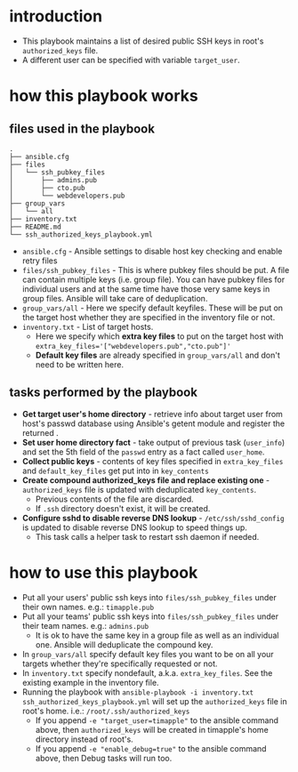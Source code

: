 # introduction

* This playbook maintains a list of desired public SSH keys in root's `authorized_keys` file. 
* A different user can be specified with variable `target_user`. 

# how this playbook works

## files used in the playbook

```
.
├── ansible.cfg
├── files
│   └── ssh_pubkey_files
│       ├── admins.pub
│       ├── cto.pub
│       └── webdevelopers.pub
├── group_vars
│   └── all
├── inventory.txt
├── README.md
└── ssh_authorized_keys_playbook.yml

```

* `ansible.cfg` - Ansible settings to disable host key checking and enable retry files
* `files/ssh_pubkey_files` - This is where pubkey files should be put. A file can contain multiple keys (i.e. group file). You can have pubkey files for individual users and at the same time have those very same keys in group files. Ansible will take care of deduplication.
* `group_vars/all` - Here we specify default keyfiles. These will be put on the target host whether they are specified in the inventory file or not. 
* `inventory.txt` - List of target hosts. 
    * Here we specify which **extra key files** to put on the target host with `extra_key_files='["webdevelopers.pub","cto.pub"]'`
    * **Default key files** are already specified in `group_vars/all` and don't need to be written here.

## tasks performed by the playbook

* **Get target user's home directory** - retrieve info about target user from host's passwd database using Ansible's getent module and register the returned . 
* **Set user home directory fact** - take output of previous task (`user_info`) and set the 5th field of the `passwd` entry as a fact called `user_home`.
* **Collect public keys** - contents of key files specified in `extra_key_files` and `default_key_files` get put into in `key_contents`
* **Create compound authorized_keys file and replace existing one** - `authorized_keys` file is updated with deduplicated `key_contents`. 
    * Previous contents of the file are discarded.
    * If `.ssh` directory doesn't exist, it will be created.
* **Configure sshd to disable reverse DNS lookup** - `/etc/ssh/sshd_config` is updated to disable reverse DNS lookup to speed things up.
    * This task calls a helper task to restart ssh daemon if needed.

# how to use this playbook

* Put all your users' public ssh keys into `files/ssh_pubkey_files` under their own names. e.g.: `timapple.pub`
* Put all your teams' public ssh keys into `files/ssh_pubkey_files` under their team names. e.g.: `admins.pub`
    * It is ok to have the same key in a group file as well as an individual one. Ansible will deduplicate the compound key.
* In `group_vars/all` specify default key files you want to be on all your targets whether they're specifically requested or not.
* In `inventory.txt` specify nondefault, a.k.a. `extra_key_files`. See the existing example in the inventory file. 
* Running the playbook with `ansible-playbook -i inventory.txt ssh_authorized_keys_playbook.yml` will set up the `authorized_keys` file in root's home. i.e.: `/root/.ssh/authorized_keys`
    * If you append `-e "target_user=timapple"` to the ansible command above, then `authorized_keys` will be created in timapple's home directory instead of root's. 
    * If you append `-e "enable_debug=true"` to the ansible command above, then Debug tasks will run too. 

